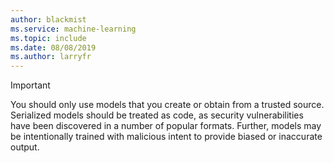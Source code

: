 ```yaml
---
author: blackmist
ms.service: machine-learning
ms.topic: include
ms.date: 08/08/2019
ms.author: larryfr
---
```

> [!IMPORTANT]
> You should only use models that you create or obtain from a trusted source. Serialized models should be treated as code, as security vulnerabilities have been discovered in a number of popular formats. Further, models may be intentionally trained with malicious intent to provide biased or inaccurate output.